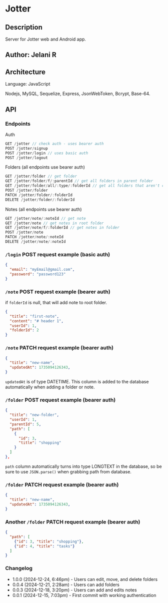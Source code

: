 # Jotter

## Description

Server for Jotter web and Android app.

## Author: Jelani R

## Architecture

Language: JavaScript

Nodejs, MySQL, Sequelize, Express, JsonWebToken, Bcrypt, Base-64.

## API

### Endpoints

Auth

```javascript
GET /jotter // check auth - uses bearer auth
POST /jotter/signup
POST /jotter/login // uses basic auth
POST /jotter/logout
```

Folders (all endpoints use bearer auth)

```javascript
GET /jotter/folder // get folder
GET /jotter/folder/f/:parentId // get all folders in parent folder
GET /jotter/folder/all/:type/:folderId // get all folders that aren't current folder and that don't contain the current folder in the path (all outside folders)
POST /jotter/folder
PATCH /jotter/folder/:folderId
DELETE /jotter/folder/:folderId
```

Notes (all endpoints use bearer auth)

```javascript
GET /jotter/note/:noteId // get note
GET /jotter/note // get notes in root folder
GET /jotter/note/f/:folderId // get notes in folder
POST /jotter/note
PATCH /jotter/note/:noteId
DELETE /jotter/note/:noteId
```

### `/login` POST request example (basic auth)

```json
{
  "email": "myEmail@gmail.com",
  "password": "password123"
}
```

### `/note` POST request example (bearer auth)

if `folderId` is null, that will add note to root folder.

```json
{
  "title": "first-note",
  "content": "# header 1",
  "userId": 1,
  "folderId": 2
}
```

### `/note` PATCH request example (bearer auth)

```json
{
  "title": "new-name",
  "updatedAt": 1735094126343,
}
```

`updatedAt` is of type DATETIME. This column is added to the database automatically when adding a folder or note.

### `/folder` POST request example (bearer auth)

```json
{
  "title": "new-folder",
  "userId": 1,
  "parentId": 5,
  "path": [
    {
      "id": 3,
      "title": "shopping"
    }
  ]
},
```

`path` column automatically turns into type LONGTEXT in the database, so be sure to use `JSON.parse()` when grabbing path from database.

### `/folder` PATCH request example (bearer auth)

```json
{
  "title": "new-name",
  "updatedAt": 1735094126343,
}
```

### Another `/folder` PATCH request example (bearer auth)

```json
{
  "path": [
    {"id": 3, "title": "shopping"},
    {"id": 4, "title": "tasks"}
  ]
}
```

### Changelog

- 1.0.0 (2024-12-24, 6:46pm) - Users can edit, move, and delete folders
- 0.0.4 (2024-12-21, 2:28am) - Users can add folders
- 0.0.3 (2024-12-18, 3:20pm) - Users can add and edits notes
- 0.0.1 (2024-12-15, 7:03pm) - First commit with working authentication
